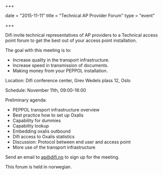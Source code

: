 +++

date = "2015-11-11"
title = "Technical AP Provider Forum"
type = "event"

+++

Difi invite technical representatives of AP providers to a Technical access point forum to get the best out of your access point installation.

The goal with this meeting is to:

* Increase quality in the transport infrastructure.
* Increase speed in transmission of documents.
* Making money from your PEPPOL installation.

Location: Difi conference center, Grev Wedels plass 12, Oslo

Schedule: November 11th, 09:00-16:00

Preliminary agenda:

* PEPPOL transport infrastructure overview
* Best practice how to set up Oxalis
* Capability for dummies
* Capability lookup
* Embedding oxalis outbound
* Difi access to Oxalis statistics
* Discussion: Protocol between end user and access point
* More use of the transport infrastructure

Send an email to [ap@difi.no](mailto:ap@difi.no) to sign up for the meeting.

This forum is held in norwegian.
